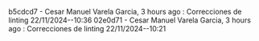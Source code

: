 b5cdcd7 - Cesar Manuel Varela Garcia, 3 hours ago : Correcciones de linting 22/11/2024--10:36
02e0d71 - Cesar Manuel Varela Garcia, 3 hours ago : Correcciones de linting 22/11/2024--10:21
